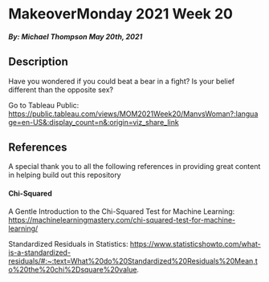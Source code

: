 # MakeoverMonday 2021 Week 20
##### By: Michael Thompson May 20th, 2021

## Description
Have you wondered if you could beat a bear in a fight? Is your belief different than the opposite sex?


Go to Tableau Public: https://public.tableau.com/views/MOM2021Week20/ManvsWoman?:language=en-US&:display_count=n&:origin=viz_share_link


## References
A special thank you to all the following references in providing great content in helping build out this repository

#### Chi-Squared
A Gentle Introduction to the Chi-Squared Test for Machine Learning: https://machinelearningmastery.com/chi-squared-test-for-machine-learning/

Standardized Residuals in Statistics: https://www.statisticshowto.com/what-is-a-standardized-residuals/#:~:text=What%20do%20Standardized%20Residuals%20Mean,to%20the%20chi%2Dsquare%20value.
